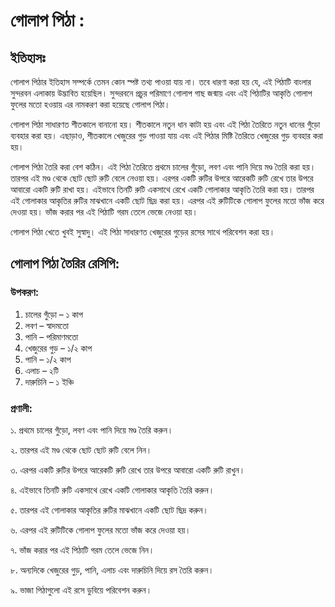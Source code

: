 # গোলাপ পিঠা :

## ইতিহাসঃ

গোলাপ পিঠার ইতিহাস সম্পর্কে তেমন কোন স্পষ্ট তথ্য পাওয়া যায় না। তবে ধারণা করা হয় যে, এই পিঠাটি বাংলার সুন্দরবন এলাকায় উদ্ভাবিত হয়েছিল। সুন্দরবনে প্রচুর পরিমাণে গোলাপ গাছ জন্মায় এবং এই পিঠাটির আকৃতি গোলাপ ফুলের মতো হওয়ায় এর নামকরণ করা হয়েছে গোলাপ পিঠা।

গোলাপ পিঠা সাধারণত শীতকালে বানানো হয়। শীতকালে নতুন ধান কাটা হয় এবং এই পিঠা তৈরিতে নতুন ধানের গুঁড়ো ব্যবহার করা হয়। এছাড়াও, শীতকালে খেজুরের গুড় পাওয়া যায় এবং এই পিঠার মিষ্টি তৈরিতে খেজুরের গুড় ব্যবহার করা হয়।

গোলাপ পিঠা তৈরি করা বেশ কঠিন। এই পিঠা তৈরিতে প্রথমে চালের গুঁড়ো, লবণ এবং পানি দিয়ে মণ্ড তৈরি করা হয়। তারপর এই মণ্ড থেকে ছোট ছোট রুটি বেলে নেওয়া হয়। এরপর একটি রুটির উপরে আরেকটি রুটি রেখে তার উপরে আবারো একটি রুটি রাখা হয়। এইভাবে তিনটি রুটি একসাথে রেখে একটি গোলাকার আকৃতি তৈরি করা হয়। তারপর এই গোলাকার আকৃতির রুটির মাঝখানে একটি ছোট ছিদ্র করা হয়। এরপর এই রুটিটিকে গোলাপ ফুলের মতো ভাঁজ করে দেওয়া হয়। ভাঁজ করার পর এই পিঠাটি গরম তেলে ভেজে নেওয়া হয়।

গোলাপ পিঠা খেতে খুবই সুস্বাদু। এই পিঠা সাধারণত খেজুরের গুড়ের রসের সাথে পরিবেশন করা হয়।

## গোলাপ পিঠা তৈরির রেসিপি:

### উপকরণ:

1. চালের গুঁড়ো – ১ কাপ
2. লবণ – স্বাদমতো
3. পানি – পরিমাণমতো
4. খেজুরের গুড় – ১/২ কাপ
5. পানি – ১/২ কাপ
6. এলাচ – ২টি
7. দারুচিনি – ১ ইঞ্চি

### প্রণালী:

১. প্রথমে চালের গুঁড়ো, লবণ এবং পানি দিয়ে মণ্ড তৈরি করুন।

২. তারপর এই মণ্ড থেকে ছোট ছোট রুটি বেলে নিন।

৩. এরপর একটি রুটির উপরে আরেকটি রুটি রেখে তার উপরে আবারো একটি রুটি রাখুন।

৪. এইভাবে তিনটি রুটি একসাথে রেখে একটি গোলাকার আকৃতি তৈরি করুন।

৫. তারপর এই গোলাকার আকৃতির রুটির মাঝখানে একটি ছোট ছিদ্র করুন।

৬. এরপর এই রুটিটিকে গোলাপ ফুলের মতো ভাঁজ করে দেওয়া হয়।

৭. ভাঁজ করার পর এই পিঠাটি গরম তেলে ভেজে নিন।

৮. অন্যদিকে খেজুরের গুড়, পানি, এলাচ এবং দারুচিনি দিয়ে রস তৈরি করুন।

৯. ভাজা পিঠাগুলো এই রসে ডুবিয়ে পরিবেশন করুন।